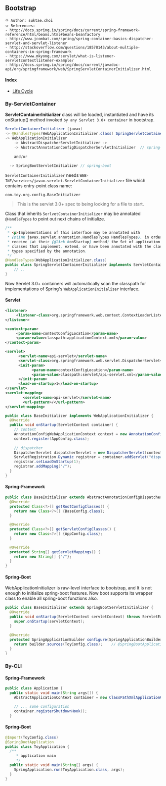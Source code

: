 ## Bootstrap

```
ㅁ Author: suktae.choi
ㅁ References:
- http://docs.spring.io/spring/docs/current/spring-framework-reference/html/beans.html#beans-beanfactory
- http://www.jcombat.com/spring/spring-container-basics-dispatcher-servlet-and-servlet-listener
- http://stackoverflow.com/questions/18578143/about-multiple-containers-in-spring-framework
- https://www.mkyong.com/servlet/what-is-listener-servletcontextlistener-example/
- http://docs.spring.io/spring/docs/current/javadoc-api/org/springframework/web/SpringServletContainerInitializer.html
```

#### Index

- [Life Cycle](life-cycle)

### By-ServletContainer
**ServletContainerInitializer** class will be loaded, instantiated and have its onStartup() method invoked `by any Servlet 3.0+ container` in bootstrap.

```java
ServletContainerInitializer (javax) 
-> @HandlesTypes(WebApplicationInitializer.class) SpringServletContainerInitializer (spring)
-> WebApplicationInitializer
	-> AbstractDispatcherServletInitializer ->
	-> AbstractAnnotationConfigDispatcherServletInitializer	 // spring-framework
	
	and/or
	
  -> SpringBootServletInitializer // spring-boot
```

`ServletContainerInitializer` needs `WEB-INF/services/javax.servlet.ServletContainerInitializer` file which contains entry-point class name:

```properties
com.toy.org.config.BaseInitializer
```

> This is the servlet 3.0+ spec to being looking for a file to start.

Class that inherits `SerlvetContainerInitializer` may be annotated `@HandleTypes` to point out next chains of initialize.

```java
/**
 * <p>Implementations of this interface may be annotated with
 * {@link javax.servlet.annotation.HandlesTypes HandlesTypes}, in order to
 * receive (at their {@link #onStartup} method) the Set of application
 * classes that implement, extend, or have been annotated with the class
 * types specified by the annotation.
 */
@HandlesTypes(WebApplicationInitializer.class)
public class SpringServletContainerInitializer implements ServletContainerInitializer {
	// ..
}
```

Now Servlet 3.0+ containers will automatically scan the classpath for implementations of Spring's `WebApplicationInitializer` interface.

#### Servlet

```xml
<listener>
     <listener-class>org.springframework.web.context.ContextLoaderListener</listener-class>
</listener>

<context-param>
     <param-name>contextConfigLocation</param-name>
     <param-value>classpath:applicationContext.xml</param-value>
</context-param>

<servlet>
      <servlet-name>api-servlet</servlet-name>
      <servlet-class>org.springframework.web.servlet.DispatcherServlet</servlet-class>
      <init-param>
            <param-name>contextConfigLocation</param-name>
            <param-value>classpath:servlet/api-servlet.xml</param-value>
      </init-param>
      <load-on-startup>1</load-on-startup>
</servlet>
<servlet-mapping>
	    <servlet-name>api-servlet</servlet-name>
	    <url-pattern>/</url-pattern>
</servlet-mapping>
```

```java
public class BaseInitializer implements WebApplicationInitializer {
  @Override
  public void onStartup(ServletContext container) {
    // context
    AnnotationConfigWebApplicationContext context = new AnnotationConfigWebApplicationContext();
    context.register(AppConfig.class);
		
    // dispatcher
    DispatcherServlet dispatcherServlet = new DispatcherServlet(context);     
    ServletRegistration.Dynamic registrar = container.addServlet("dispatcher", dispatcherServlet);
    registrar.setLoadOnStartup(1);
    registrar.addMapping("/");
  }	
}
```

#### Spring-Framework

```java
public class BaseInitializer extends AbstractAnnotationConfigDispatcherServletInitializer {
  @Override
  protected Class<?>[] getRootConfigClasses() {
    return new Class<?>[] {BaseConfig.class};
  }

  @Override
  protected Class<?>[] getServletConfigClasses() {
    return new Class<?>[] {AppConfig.class};
  }

  @Override
  protected String[] getServletMappings() {
    return new String[] {"/"};
  }
}
```

#### Spring-Boot

WebApplicationInitializer is raw-level interface to bootstrap, and It is not enough to initialize spring-boot features. Now boot supports its wrapper class to enable all spring-boot functions also.

```java
public class BaseInitializer extends SpringBootServletInitializer {
  @Override
  public void onStartup(ServletContext servletContext) throws ServletException {
    super.onStartup(servletContext);
  }

  @Override
  protected SpringApplicationBuilder configure(SpringApplicationBuilder builder) {
    return builder.sources(ToyConfig.class);	// @SpringBootApplication class
  }
}
```

### By-CLI

#### Spring-Framework

```java
public class Application {
  public static void main(String args[]) {
    AbstractApplicationContext container = new ClassPathXmlApplicationContext("...");

    // ... some configuration
    container.registerShutdownHook();
  }
```

#### **Spring-Boot**

```java
@Import(ToyConfig.class)
@SpringBootApplication
public class ToyApplication {
  /**
	 * application main
	 */
  public static void main(String[] args) {
    SpringApplication.run(ToyApplication.class, args);
  }
}
```
